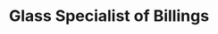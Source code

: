 ---
title: "Glass Specialist of Billings"
url: /billings/glass-specialist-of-billings/
shop: Autoteile
---